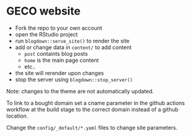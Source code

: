 # GECO website

- Fork the repo to your own account
- open the RStudio project
- run `blogdown::serve_site()` to render the site
- add or change data in `content/` to add content
  - `post` containts blog posts
  - `home` is the main page content
  -  etc..
- the site will rerender upon changes
- stop the server using `blogdown::stop_server()`

Note: changes to the theme are not automatically updated.

To link to a bought domain set a cname parameter in the github actions
workflow at the build stage to the correct domain instead of a github location.

Change the `config/_default/*.yaml` files to change site parameters.
